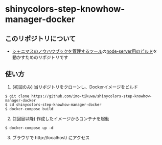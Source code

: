 # shinycolors-step-knowhow-manager-docker
## このリポジトリについて
 - [シャニマスのノウハウブックを管理するツール](https://shinycolors-knowhow-manager.imo-tikuwa.com/)の[node-server用のビルド](https://github.com/imo-tikuwa/shinycolors-step-knowhow-manager-dist)を動かすためのリポジトリです

## 使い方
1. (初回のみ) 当リポジトリをクローンし、Dockerイメージをビルド
```
$ git clone https://github.com/imo-tikuwa/shinycolors-step-knowhow-manager-docker
$ cd shinycolors-step-knowhow-manager-docker
$ docker-compose build
```

2. (2回目以降) 作成したイメージからコンテナを起動
```
$ docker-compose up -d
```

3. ブラウザで http://localhost/ にアクセス
